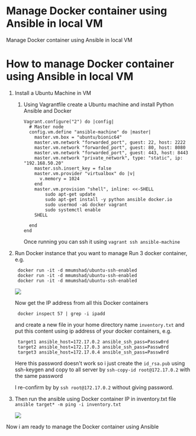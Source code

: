 # Manage Docker container using Ansible in local VM
Manage Docker container using Ansible in local VM

# How to manage Docker container using Ansible in local VM

1. Install a Ubuntu Machine in VM
    1. Using Vagrantfile create a Ubuntu machine and install Python Ansible and Docker
        ```vagrantfile
        Vagrant.configure("2") do |config|
          # Master node
          config.vm.define "ansible-machine" do |master|
            master.vm.box = "ubuntu/bionic64"
            master.vm.network "forwarded_port", guest: 22, host: 2222
            master.vm.network "forwarded_port", guest: 80, host: 8080
            master.vm.network "forwarded_port", guest: 443, host: 8443
            master.vm.network "private_network", type: "static", ip: "192.168.50.20"
            master.ssh.insert_key = false
            master.vm.provider "virtualbox" do |v|
              v.memory = 1024
            end
            master.vm.provision "shell", inline: <<-SHELL
                sudo apt-get update
                sudo apt-get install -y python ansible docker.io
                sudo usermod -aG docker vagrant
                sudo systemctl enable
            SHELL

          end
        end

        ```
        Once running you can ssh it using `vagrant ssh ansible-machine`
        
3. Run Docker instance that you want to manage
        Run 3 docker container, e.g.
        

        docker run -it -d mmumshad/ubuntu-ssh-enabled
        docker run -it -d mmumshad/ubuntu-ssh-enabled
        docker run -it -d mmumshad/ubuntu-ssh-enabled
        
        
    ![](https://i.imgur.com/v8WbQvB.png)

    Now get the IP address from all this Docker containers
        
        docker inspect 57 | grep -i ipadd
        
    and create a new file in your home directory name `inventory.txt` and put this content using ip address of your docker containers, e.g.
        
        target1 ansible_host=172.17.0.2 ansible_ssh_pass=Passw0rd
        target2 ansible_host=172.17.0.3 ansible_ssh_pass=Passw0rd
        target3 ansible_host=172.17.0.4 ansible_ssh_pass=Passw0rd
    
    Here this password doesn't work so i just create the `id_rsa.pub` using ssh-keygen and copy to all server by `ssh-copy-id root@172.17.0.2` with the same password
    
    I re-confirm by by `ssh root@172.17.0.2` without giving password.
    
5. Then run the ansible using Docker container IP in inventory.txt file
    `ansible target* -m ping -i inventory.txt`
    
    ![](https://i.imgur.com/fL1RTCk.jpg)

Now i am ready to manage the Docker container using Ansible

